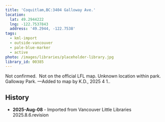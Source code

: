 ```yaml
---
title: 'Coquitlam,BC:3404 Galloway Ave.'
location:
  lat: 49.2944222
  lng: -122.7537843
  address: '49.2944, -122.7538'
tags:
  - kml-import
  - outside-vancouver
  - pale-blue-marker
  - active
photo: /images/libraries/placeholder-library.jpg
library_id: 00385
---
```

Not confirmed.  Not on the official LFL map.
Unknown location within park.
Galloway Park.
—Added to map by K.D., 2025 4 1..

## History
- **2025-Aug-08** - Imported from Vancouver Little Libraries 2025.8.6.revision
